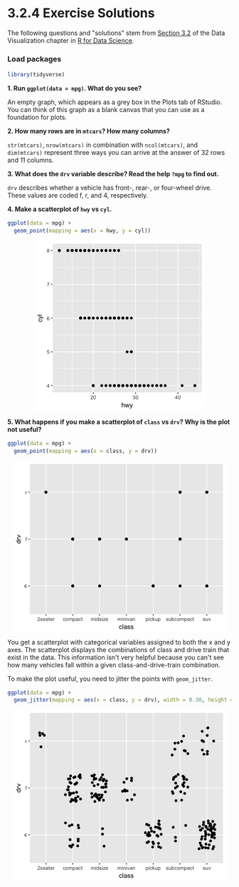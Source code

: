 3.2.4 Exercise Solutions
================

The following questions and "solutions" stem from [Section 3.2](http://r4ds.had.co.nz/data-visualisation.html#first-steps) of the Data Visualization chapter in [R for Data Science](http://r4ds.had.co.nz/).

### Load packages

``` r
library(tidyverse) 
```

**1. Run `ggplot(data = mpg)`. What do you see?**

An empty graph, which appears as a grey box in the Plots tab of RStudio. You can think of this graph as a blank canvas that you can use as a foundation for plots.

**2. How many rows are in `mtcars`? How many columns?**

`str(mtcars)`, `nrow(mtcars)` in combination with `ncol(mtcars)`, and `dim(mtcars)` represent three ways you can arrive at the answer of 32 rows and 11 columns.

**3. What does the `drv` variable describe? Read the help `?mpg` to find out.**

`drv` describes whether a vehicle has front-, rear-, or four-wheel drive. These values are coded f, r, and 4, respectively.

**4. Make a scatterplot of `hwy` vs `cyl`.**

``` r
ggplot(data = mpg) +
  geom_point(mapping = aes(x = hwy, y = cyl))
```

<img src="3.2.4_files/figure-markdown_github/unnamed-chunk-1-1.png" style="display: block; margin: auto;" />

**5. What happens if you make a scatterplot of `class` vs `drv`? Why is the plot not useful?**

``` r
ggplot(data = mpg) +
  geom_point(mapping = aes(x = class, y = drv))
```

<img src="3.2.4_files/figure-markdown_github/unnamed-chunk-2-1.png" style="display: block; margin: auto;" />

You get a scatterplot with categorical variables assigned to both the x and y axes. The scatterplot displays the combinations of class and drive train that exist in the data. This information isn't very helpful because you can't see how many vehicles fall within a given class-and-drive-train combination.

To make the plot useful, you need to jitter the points with `geom_jitter`.

``` r
ggplot(data = mpg) +
  geom_jitter(mapping = aes(x = class, y = drv), width = 0.30, height = 0.30)
```

<img src="3.2.4_files/figure-markdown_github/unnamed-chunk-3-1.png" style="display: block; margin: auto;" />
